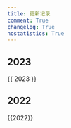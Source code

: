 ```yaml
---
title: 更新记录
comment: True
changelog: True
nostatistics: True
---
```


<style>
.md-typeset h2 {
    margin-top: 0em;
}
</style>

## 2023
{{ 2023 }}

## 2022
{{2022}}